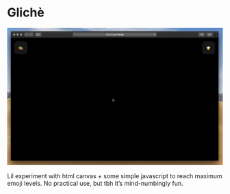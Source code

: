 # Glichè

![gliche emoji gif](emojicanvas.gif)

Lil experiment with html canvas + some simple javascript to reach maximum emoji levels. No practical use, but tbh it’s mind-numbingly fun.

